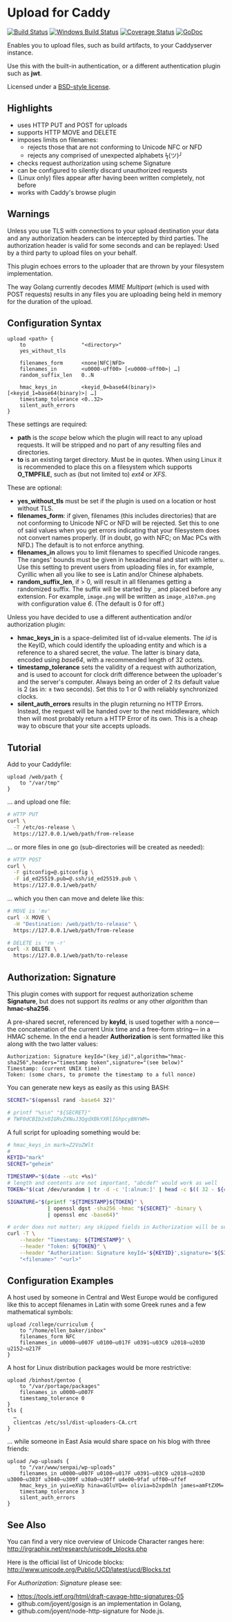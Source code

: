 Upload for Caddy
================

[![Build Status](https://semaphoreci.com/api/v1/wmark/caddy-upload/branches/master/badge.svg)](https://semaphoreci.com/wmark/caddy-upload)
[![Windows Build Status](https://img.shields.io/appveyor/ci/wmark/caddy-upload.svg?style=flat&label=windows+build)](https://ci.appveyor.com/project/wmark/caddy-upload/branch/master)
[![Coverage Status](https://coveralls.io/repos/github/wmark/caddy.upload/badge.svg?branch=master)](https://coveralls.io/github/wmark/caddy.upload?branch=master)
[![GoDoc](https://godoc.org/blitznote.com/src/caddy.upload?status.svg)](https://godoc.org/blitznote.com/src/caddy.upload)

Enables you to upload files, such as build artifacts, to your Caddyserver instance.

Use this with the built-in authentication, or a different authentication plugin such as **jwt**.

Licensed under a [BSD-style license](LICENSE).

Highlights
----------

 * uses HTTP PUT and POST for uploads
 * supports HTTP MOVE and DELETE
 * imposes limits on filenames:
   * rejects those that are not conforming to Unicode NFC or NFD
   * rejects any comprised of unexpected alphabets ϟ(ツ)╯
 * checks request authorization using scheme Signature
 * can be configured to silently discard unauthorized requests
 * (Linux only) files appear after having been written completely, not before
 * works with Caddy's browse plugin

Warnings
--------

Unless you use TLS with connections to your upload destination
your data and any authorization headers can be intercepted by third parties.
The authorization header is valid for some seconds and can be replayed:
Used by a third party to upload files on your behalf.

This plugin echoes errors to the uploader that are thrown by your filesystem implementation.

The way Golang currently decodes *MIME Multipart* (which is used with POST requests) results
in any files you are uploading being held in memory for the duration of the upload.

Configuration Syntax
--------------------

```
upload <path> {
	to                  "<directory>"
	yes_without_tls

	filenames_form      <none|NFC|NFD>
	filenames_in        <u0000-uff00> [<u0000-uff00>| …]
	random_suffix_len   0..N

	hmac_keys_in        <keyid_0=base64(binary)> [<keyid_1=base64(binary)>| …]
	timestamp_tolerance <0..32>
	silent_auth_errors
}
```

These settings are required:

 * **path** is the *scope* below which the plugin will react to any upload requests.
   It will be stripped and no part of any resulting files and directories.
 * **to** is an existing target directory. Must be in quotes.
   When using Linux it is recommended to place this on a filesystem which supports
   **O_TMPFILE**, such as (but not limited to) *ext4* or *XFS*.

These are optional:

 * **yes_without_tls** must be set if the plugin is used on a location or host without TLS.
 * **filenames_form**: if given, filenames (this includes directories) that are not 
   conforming to Unicode NFC or NFD will be rejected.
   Set this to one of said values when you get errors indicating that your filesystem
   does not convert names properly. (If in doubt, go with NFC; on Mac PCs with NFD.)
   The default is to not enforce anything.
 * **filenames_in** allows you to limit filenames to specified Unicode ranges.
   The ranges' bounds must be given in hexadecimal and start with letter ```u```.
   Use this setting to prevent users from uploading files in, for example, Cyrillic
   when all you like to see is Latin and/or Chinese alphabets.
 * **random_suffix_len**, if > 0, will result in all filenames getting a randomized suffix.
   The suffix will be started by `_` and placed before any extension.
   For example, `image.png` will be written as `image_a107xm.png` with configuration value *6*.
   (The default is 0 for off.)

Unless you have decided to use a different authentication and/or authorization plugin:

 * **hmac_keys_in** is a space-delimited list of id=value elements.
   The *id* is the KeyID, which could identify the uploading entity and which
   is a reference to a shared secret, the *value*.
   The latter is binary data, encoded using *base64*, with a recommended length of 32 octets.
 * **timestamp_tolerance** sets the validity of a request with authorization,
   and is used to account for clock drift difference between the
   uploader's and the server's computer.
   Always being an order of 2 its default value is 2 (as in: ± two seconds).
   Set this to 1 or 0 with reliably synchronized clocks.
 * **silent_auth_errors** results in the plugin returning no HTTP Errors.
   Instead, the request will be handed over to the next middleware, which
   then will most probably return a HTTP Error of its own.
   This is a cheap way to obscure that your site accepts uploads.

Tutorial
--------

Add to your Caddyfile:

```
upload /web/path {
 	to "/var/tmp"
}
```

… and upload one file:

```bash
# HTTP PUT
curl \
  -T /etc/os-release \
  https://127.0.0.1/web/path/from-release
```

… or more files in one go (sub-directories will be created as needed):

```bash
# HTTP POST
curl \
  -F gitconfig=@.gitconfig \
  -F id_ed25519.pub=@.ssh/id_ed25519.pub \
  https://127.0.0.1/web/path/
```

… which you then can move and delete like this:

```bash
# MOVE is 'mv'
curl -X MOVE \
  -H "Destination: /web/path/to-release" \
  https://127.0.0.1/web/path/from-release

# DELETE is 'rm -r'
curl -X DELETE \
  https://127.0.0.1/web/path/to-release
```

Authorization: Signature
------------------------

This plugin comes with support for request authorization scheme **Signature**,
but does not support its *realms* or any other *algorithm* than **hmac-sha256**.

A pre-shared secret, referenced by **keyId**,
is used together with a nonce—the concatenation of the current Unix time and a free-form string—
in a HMAC scheme.
In the end a header **Authorization** is sent formatted like this along with the two latter values:

```
Authorization: Signature keyId="(key_id)",algorithm="hmac-sha256",headers="timestamp token",signature="(see below)"
Timestamp: (current UNIX time)
Token: (some chars, to promote the timestamp to a full nonce)
```

You can generate new keys as easily as this using BASH:

```bash
SECRET="$(openssl rand -base64 32)"

# printf "%s\n" "${SECRET}"
# TWF0dCBIb2x0IGRvZXNuJ3QgdXBkYXRlIGhpcyBNYWM=
```

A full script for uploading something would be:

```bash
# hmac_keys_in mark=Z2VoZWlt
#
KEYID="mark"
SECRET="geheim"

TIMESTAMP="$(date --utc +%s)"
# length and contents are not important, "abcdef" would work as well
TOKEN="$(cat /dev/urandom | tr -d -c '[:alnum:]' | head -c $(( 32 - ${#TIMESTAMP} )))"

SIGNATURE="$(printf "${TIMESTAMP}${TOKEN}" \
             | openssl dgst -sha256 -hmac "${SECRET}" -binary \
             | openssl enc -base64)"

# order does not matter; any skipped fields in Authorization will be set to defaults
curl -T \
	--header "Timestamp: ${TIMESTAMP}" \
	--header "Token: ${TOKEN}" \
	--header "Authorization: Signature keyId='${KEYID}',signature='${SIGNATURE}'" \
	"<filename>" "<url>"
```

Configuration Examples
----------------------

A host used by someone in Central and West Europe would be configured like this
to accept filenames in Latin with some Greek runes and a few mathematical symbols:

```
upload /college/curriculum {
	to "/home/ellen_baker/inbox"
	filenames_form NFC
	filenames_in u0000–u007F u0100–u017F u0391–u03C9 u2018–u203D u2152–u217F
}
```

A host for Linux distribution packages would be more restrictive:

```
upload /binhost/gentoo {
	to "/var/portage/packages"
	filenames_in u0000–u007F
	timestamp_tolerance 0
}
tls {
  …
  clientcas /etc/ssl/dist-uploaders-CA.crt
}
```

… while someone in East Asia would share space on his blog with three friends:

```
upload /wp-uploads {
	to "/var/www/senpai/wp-uploads"
	filenames_in u0000–u007F u0100–u017F u0391–u03C9 u2018–u203D u3000–u303f u3040–u309f u30a0–u30ff u4e00–9faf uff00–uffef
	hmac_keys_in yui=eXVp hina=aGluYQ== olivia=b2xpdmlh james=amFtZXM=
	timestamp_tolerance 3
	silent_auth_errors
}
```

See Also
--------

You can find a very nice overview of Unicode Character ranges here:
http://jrgraphix.net/research/unicode_blocks.php

Here is the official list of Unicode blocks:
http://www.unicode.org/Public/UCD/latest/ucd/Blocks.txt

For *Authorization: Signature* please see:

 * https://tools.ietf.org/html/draft-cavage-http-signatures-05
 * github.com/joyent/gosign is an implementation in Golang,
 * github.com/joyent/node-http-signature for Node.js.
